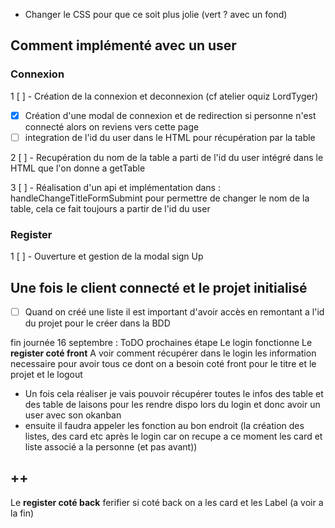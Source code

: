 - Changer le CSS pour que ce soit plus jolie (vert ? avec un fond)
  
## Comment implémenté avec un user 
### Connexion
1 [ ] - Création de la connexion et deconnexion (cf atelier oquiz LordTyger)
  - [x] Création d'une modal de connexion et de redirection si personne n'est connecté alors on reviens vers cette page 
  - [ ] integration de l'id du user dans le HTML pour récupération par la table
  
2 [ ] - Recupération du nom de la table a parti de l'id du user intégré dans le HTML que l'on donne a getTable

3 [ ] - Réalisation d'un api et implémentation dans : handleChangeTitleFormSubmint pour permettre de changer le nom de la table, cela ce fait toujours a partir de l'id du user  

### Register

1 [ ] -  Ouverture et gestion de la modal sign Up 


## Une fois le client connecté et le projet initialisé 
- [ ] Quand on créé une liste il est important d'avoir accès en remontant a l'id du projet pour le créer dans la BDD


fin journée 16 septembre : ToDO prochaines étape 
Le login fonctionne
Le **register coté front** A voir comment récupérer dans le login les information necessaire pour avoir tous ce dont on a besoin coté front pour le titre et le projet et le logout 

- Un fois cela réaliser je vais pouvoir récupérer toutes le infos des table et des table de laisons pour les rendre dispo lors du login et donc avoir un user avec son okanban 
- ensuite il faudra appeler les fonction au bon endroit (la création des listes, des card etc après le login car on recupe a ce moment les card et liste associé a la personne (et pas avant))

## ++ 
Le **register coté back** ferifier si coté back on a les card et les Label (a voir a la fin)